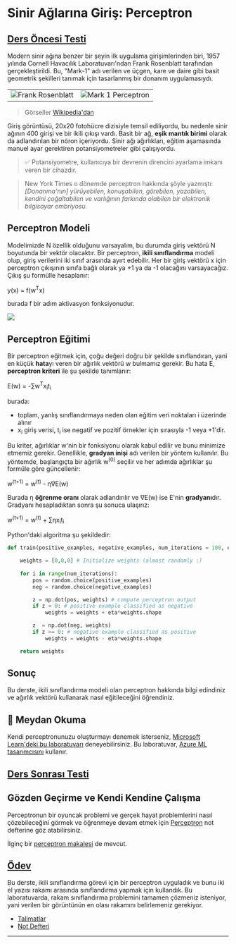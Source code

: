 <!--
CO_OP_TRANSLATOR_METADATA:
{
  "original_hash": "c34cbba802058b6fa267e1a294d4e510",
  "translation_date": "2025-09-23T08:43:57+00:00",
  "source_file": "lessons/3-NeuralNetworks/03-Perceptron/README.md",
  "language_code": "tr"
}
-->
# Sinir Ağlarına Giriş: Perceptron

## [Ders Öncesi Testi](https://ff-quizzes.netlify.app/en/ai/quiz/5)

Modern sinir ağına benzer bir şeyin ilk uygulama girişimlerinden biri, 1957 yılında Cornell Havacılık Laboratuvarı'ndan Frank Rosenblatt tarafından gerçekleştirildi. Bu, "Mark-1" adı verilen ve üçgen, kare ve daire gibi basit geometrik şekilleri tanımak için tasarlanmış bir donanım uygulamasıydı.

|      |      |
|--------------|-----------|
|<img src='images/Rosenblatt-wikipedia.jpg' alt='Frank Rosenblatt'/> | <img src='images/Mark_I_perceptron_wikipedia.jpg' alt='Mark 1 Perceptron' />|

> Görseller [Wikipedia'dan](https://en.wikipedia.org/wiki/Perceptron)

Giriş görüntüsü, 20x20 fotohücre dizisiyle temsil ediliyordu, bu nedenle sinir ağının 400 girişi ve bir ikili çıkışı vardı. Basit bir ağ, **eşik mantık birimi** olarak da adlandırılan bir nöron içeriyordu. Sinir ağı ağırlıkları, eğitim aşamasında manuel ayar gerektiren potansiyometreler gibi çalışıyordu.

> ✅ Potansiyometre, kullanıcıya bir devrenin direncini ayarlama imkanı veren bir cihazdır.

> New York Times o dönemde perceptron hakkında şöyle yazmıştı: *[Donanma'nın] yürüyebilen, konuşabilen, görebilen, yazabilen, kendini çoğaltabilen ve varlığının farkında olabilen bir elektronik bilgisayar embriyosu.*

## Perceptron Modeli

Modelimizde N özellik olduğunu varsayalım, bu durumda giriş vektörü N boyutunda bir vektör olacaktır. Bir perceptron, **ikili sınıflandırma** modeli olup, giriş verilerini iki sınıf arasında ayırt edebilir. Her bir giriş vektörü x için perceptron çıkışının sınıfa bağlı olarak ya +1 ya da -1 olacağını varsayacağız. Çıkış şu formülle hesaplanır:

y(x) = f(w<sup>T</sup>x)

burada f bir adım aktivasyon fonksiyonudur.

<!-- img src="http://www.sciweavers.org/tex2img.php?eq=f%28x%29%20%3D%20%5Cbegin%7Bcases%7D%0A%20%20%20%20%20%20%20%20%20%2B1%20%26%20x%20%5Cgeq%200%20%5C%5C%0A%20%20%20%20%20%20%20%20%20-1%20%26%20x%20%3C%200%0A%20%20%20%20%20%20%20%5Cend%7Bcases%7D%20%5C%5C%0A&bc=White&fc=Black&im=jpg&fs=12&ff=arev&edit=0" align="center" border="0" alt="f(x) = \begin{cases} +1 & x \geq 0 \\ -1 & x < 0 \end{cases} \\" width="154" height="50" / -->
<img src="images/activation-func.png"/>

## Perceptron Eğitimi

Bir perceptron eğitmek için, çoğu değeri doğru bir şekilde sınıflandıran, yani en küçük **hata**yı veren bir ağırlık vektörü w bulmamız gerekir. Bu hata E, **perceptron kriteri** ile şu şekilde tanımlanır:

E(w) = -&sum;w<sup>T</sup>x<sub>i</sub>t<sub>i</sub>

burada:

* toplam, yanlış sınıflandırmaya neden olan eğitim veri noktaları i üzerinde alınır
* x<sub>i</sub> giriş verisi, t<sub>i</sub> ise negatif ve pozitif örnekler için sırasıyla -1 veya +1'dir.

Bu kriter, ağırlıklar w'nin bir fonksiyonu olarak kabul edilir ve bunu minimize etmemiz gerekir. Genellikle, **gradyan inişi** adı verilen bir yöntem kullanılır. Bu yöntemde, başlangıçta bir ağırlık w<sup>(0)</sup> seçilir ve her adımda ağırlıklar şu formüle göre güncellenir:

w<sup>(t+1)</sup> = w<sup>(t)</sup> - &eta;&nabla;E(w)

Burada &eta; **öğrenme oranı** olarak adlandırılır ve &nabla;E(w) ise E'nin **gradyanı**dır. Gradyanı hesapladıktan sonra şu sonuca ulaşırız:

w<sup>(t+1)</sup> = w<sup>(t)</sup> + &sum;&eta;x<sub>i</sub>t<sub>i</sub>

Python'daki algoritma şu şekildedir:

```python
def train(positive_examples, negative_examples, num_iterations = 100, eta = 1):

    weights = [0,0,0] # Initialize weights (almost randomly :)
        
    for i in range(num_iterations):
        pos = random.choice(positive_examples)
        neg = random.choice(negative_examples)

        z = np.dot(pos, weights) # compute perceptron output
        if z < 0: # positive example classified as negative
            weights = weights + eta*weights.shape

        z  = np.dot(neg, weights)
        if z >= 0: # negative example classified as positive
            weights = weights - eta*weights.shape

    return weights
```

## Sonuç

Bu derste, ikili sınıflandırma modeli olan perceptron hakkında bilgi edindiniz ve ağırlık vektörü kullanarak nasıl eğitileceğini öğrendiniz.

## 🚀 Meydan Okuma

Kendi perceptronunuzu oluşturmayı denemek isterseniz, [Microsoft Learn'deki bu laboratuvarı](https://docs.microsoft.com/en-us/azure/machine-learning/component-reference/two-class-averaged-perceptron?WT.mc_id=academic-77998-cacaste) deneyebilirsiniz. Bu laboratuvar, [Azure ML tasarımcısını](https://docs.microsoft.com/en-us/azure/machine-learning/concept-designer?WT.mc_id=academic-77998-cacaste) kullanır.

## [Ders Sonrası Testi](https://ff-quizzes.netlify.app/en/ai/quiz/6)

## Gözden Geçirme ve Kendi Kendine Çalışma

Perceptronun bir oyuncak problemi ve gerçek hayat problemlerini nasıl çözebileceğini görmek ve öğrenmeye devam etmek için [Perceptron](Perceptron.ipynb) not defterine göz atabilirsiniz.

İlginç bir [perceptron makalesi](https://towardsdatascience.com/what-is-a-perceptron-basics-of-neural-networks-c4cfea20c590) de mevcut.

## [Ödev](lab/README.md)

Bu derste, ikili sınıflandırma görevi için bir perceptron uyguladık ve bunu iki el yazısı rakamı arasında sınıflandırma yapmak için kullandık. Bu laboratuvarda, rakam sınıflandırma problemini tamamen çözmeniz isteniyor, yani verilen bir görüntünün en olası rakamını belirlemeniz gerekiyor.

* [Talimatlar](lab/README.md)
* [Not Defteri](lab/PerceptronMultiClass.ipynb)

---

